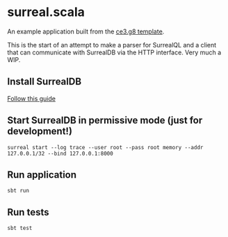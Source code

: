 # surreal.scala

An example application built from the [ce3.g8 template](https://github.com/typelevel/ce3.g8).

This is the start of an attempt to make a parser for SurrealQL and a client that 
can communicate with SurrealDB via the HTTP interface. Very much a WIP.

## Install SurrealDB
[Follow this guide](https://surrealdb.com/docs/start/installation)

## Start SurrealDB in permissive mode (just for development!)
```shell
surreal start --log trace --user root --pass root memory --addr 127.0.0.1/32 --bind 127.0.0.1:8000
```

## Run application

```shell
sbt run
```

## Run tests

```shell
sbt test
```
